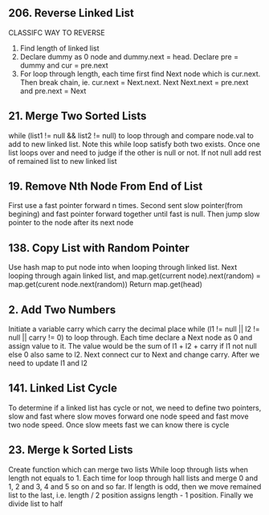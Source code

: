 ## 206. Reverse Linked List
CLASSIFC WAY TO REVERSE
1. Find length of linked list
2. Declare dummy as 0 node and dummy.next = head. Declare pre = dummy and cur = pre.next
3. For loop through length, each time first find Next node which is cur.next. Then break chain, ie. cur.next = Next.next. Next Next.next = pre.next and pre.next = Next

## 21. Merge Two Sorted Lists
while (list1 != null && list2 != null) to loop through and compare node.val to add to new linked list. Note this while loop satisfy both two exists. Once one list loops over and need to judge if the other is null or not. If not null add rest of remained list to new linked list

## 19. Remove Nth Node From End of List
First use a fast pointer forward n times.
Second sent slow pointer(from begining) and fast pointer forward together until fast is null.
Then jump slow pointer to the node after its next node

## 138. Copy List with Random Pointer
Use hash map to put node into when looping through linked list.
Next looping through again linked list, and map.get(current node).next(random) = map.get(curent node.next(random))
Return map.get(head)

## 2. Add Two Numbers
Initiate a variable carry which carry the decimal place
while (l1 != null || l2 != null || carry != 0) to loop through. Each time declare a Next node as 0 and assign value to it. The value would be the sum of l1 + l2 + carry if l1 not null else 0 also same to l2. Next connect cur to Next and change carry. After we need to update l1 and l2

## 141. Linked List Cycle
To determine if a linked list has cycle or not, we need to define two pointers, slow and fast where slow moves forward one node speed and fast move two node speed. Once slow meets fast we can know there is cycle

## 23. Merge k Sorted Lists
Create function which can merge two lists
While loop through lists when length not equals to 1. Each time for loop through hall lists and merge 0 and 1, 2 and 3, 4 and 5 so on and so far. If length is odd, then we move remained list to the last, i.e. length / 2 position assigns length - 1 position. Finally we divide list to half

